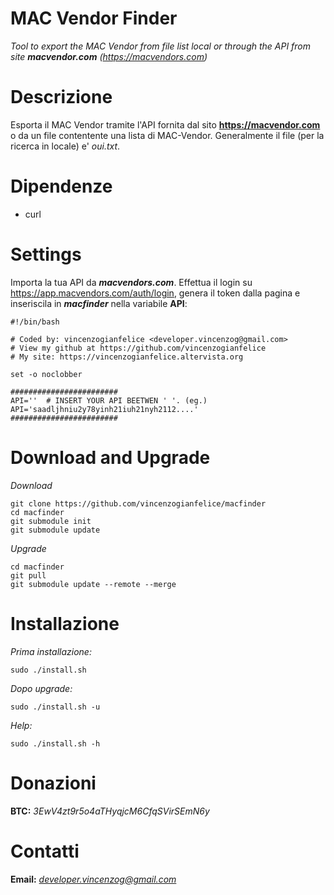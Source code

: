 # MAC Vendor Finder
*Tool to export the MAC Vendor from file list local or through the API from site **macvendor.com** (https://macvendors.com)*

# Descrizione
Esporta il MAC Vendor tramite l'API fornita dal sito **https://macvendor.com**
o da un file contentente una lista di MAC-Vendor. Generalmente il file (per la ricerca in locale) e' *oui.txt*.

# Dipendenze
- curl

# Settings

Importa la tua API da ***macvendors.com***. Effettua il login su https://app.macvendors.com/auth/login, genera il token
dalla pagina e inseriscila in ***macfinder*** nella variabile **API**:
```
#!/bin/bash

# Coded by: vincenzogianfelice <developer.vincenzog@gmail.com>
# View my github at https://github.com/vincenzogianfelice
# My site: https://vincenzogianfelice.altervista.org

set -o noclobber

########################
API=''  # INSERT YOUR API BEETWEN ' '. (eg.) API='saadljhniu2y78yinh21iuh21nyh2112....'
########################
```

# Download and Upgrade

*Download*
```
git clone https://github.com/vincenzogianfelice/macfinder
cd macfinder
git submodule init
git submodule update
```

*Upgrade*
```
cd macfinder
git pull
git submodule update --remote --merge
```

# Installazione

*Prima installazione:*
```
sudo ./install.sh
```

*Dopo upgrade:*
```
sudo ./install.sh -u
```

*Help:*
```
sudo ./install.sh -h
````

# Donazioni

**BTC:** *3EwV4zt9r5o4aTHyqjcM6CfqSVirSEmN6y*

# Contatti

**Email:** *developer.vincenzog@gmail.com*
